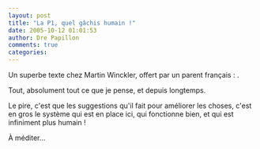 ```yaml
---
layout: post
title: "La P1, quel gâchis humain !"
date: 2005-10-12 01:01:53
author: Dre Papillon
comments: true
categories: 
---
```



Un superbe texte chez Martin Winckler, offert par un parent français : .

Tout, absolument tout ce que je pense, et depuis longtemps.

Le pire, c'est que les suggestions qu'il fait pour améliorer les choses, c'est en gros le système qui est en place ici, qui fonctionne bien, et qui est infiniment plus humain !

À méditer...